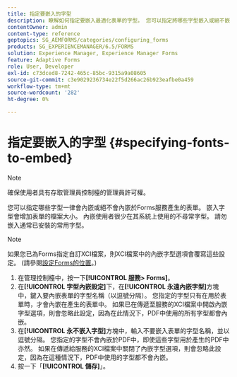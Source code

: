 ```yaml
---
title: 指定要嵌入的字型
description: 瞭解如何指定要嵌入最適化表單的字型。 您可以指定將哪些字型嵌入或絕不嵌入到Forms服務產生的表單中。
contentOwner: admin
content-type: reference
geptopics: SG_AEMFORMS/categories/configuring_forms
products: SG_EXPERIENCEMANAGER/6.5/FORMS
solution: Experience Manager, Experience Manager Forms
feature: Adaptive Forms
role: User, Developer
exl-id: c73dced8-7242-465c-85bc-9315a9a08605
source-git-commit: c3e9029236734e22f5d266ac26b923eafbe0a459
workflow-type: tm+mt
source-wordcount: '282'
ht-degree: 0%

---
```


# 指定要嵌入的字型 {#specifying-fonts-to-embed}

>[!NOTE]
> 
> 確保使用者具有存取管理員控制檯的管理員許可權。

您可以指定哪些字型一律會內嵌或絕不會內嵌於Forms服務產生的表單。 嵌入字型會增加表單的檔案大小。 內嵌使用者很少在其系統上使用的不尋常字型。 請勿嵌入通常已安裝的常用字型。

>[!NOTE]
>
>如果您已為Forms指定自訂XCI檔案，則XCI檔案中的內嵌字型選項會覆寫這些設定。 (請參閱[設定Forms的位置](/help/forms/using/admin-help/configuring-locations-forms.md#configuring-locations-for-forms)。)

1. 在管理控制檯中，按一下&#x200B;**[!UICONTROL 服務> Forms]**。
1. 在&#x200B;**[!UICONTROL 字型內嵌設定]**&#x200B;下，在&#x200B;**[!UICONTROL 永遠內嵌字型]**&#x200B;方塊中，鍵入要內嵌表單的字型名稱（以逗號分隔）。 您指定的字型只有在用於表單時，才會內嵌在產生的表單中。 如果已在傳遞至服務的XCI檔案中開啟內嵌字型選項，則會忽略此設定，因為在此情況下，PDF中使用的所有字型都會內嵌。
1. 在&#x200B;**[!UICONTROL 永不嵌入字型]**&#x200B;方塊中，輸入不要嵌入表單的字型名稱，並以逗號分隔。 您指定的字型不會內嵌於PDF中，即使這些字型用於產生的PDF中亦然。 如果在傳遞給服務的XCI檔案中關閉了內嵌字型選項，則會忽略此設定，因為在這種情況下，PDF中使用的字型都不會內嵌。
1. 按一下「**[!UICONTROL 儲存]**」。

